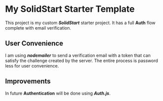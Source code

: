 # My SolidStart Starter Template

This project is my custom ***SolidStart*** starter project. It has a full **Auth** flow complete with email verification.

## User Convenience

I am using ***nodemailer*** to send a verification email with a token that can satisfy the challenge created by the server.
The entire process is password less for user convenience.

## Improvements

In future **Authentication** will be done using ***Auth.js***.
